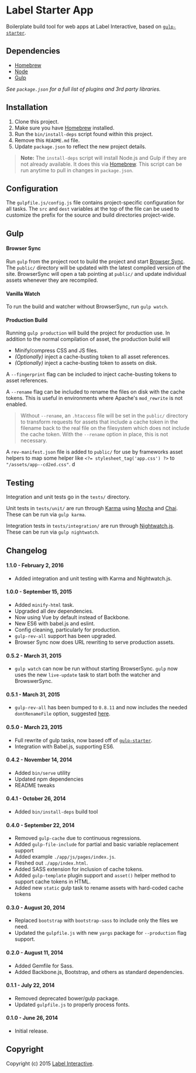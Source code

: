 # Label Starter App

Boilerplate build tool for web apps at Label Interactive, based on [`gulp-starter`](https://github.com/greypants/gulp-starter).

## Dependencies

 - [Homebrew](http://brew.sh)
 - [Node](http://nodejs.org/)
 - [Gulp](http://gulpjs.com/)

*See `package.json` for a full list of plugins and 3rd party libraries.*

## Installation

 1. Clone this project.
 2. Make sure you have [Homebrew](http://brew.sh/) installed.
 3. Run the `bin/install-deps` script found within this project.
 4. Remove this `README.md` file.
 5. Update `package.json` to reflect the new project details.

> **Note:** The `install-deps` script will install Node.js and Gulp if they are not already available. It does this via [Homebrew](http://brew.sh/). This script can be run anytime to pull in changes in `package.json`.

## Configuration

The `gulpfile.js/config.js` file contains project-specific configuration for all tasks. The `src` and `dest` variables at the top of the file can be used to customize the prefix for the source and build directories project-wide.

## Gulp

#### Browser Sync

Run `gulp`  from the project root to build the project and start [Browser Sync](http://www.browsersync.io/). The `public/` directory will be updated with the latest compiled version of the site. BrowserSync will open a tab pointing at `public/` and update individual assets whenever they are recompiled.

#### Vanilla Watch

To run the build and watcher without BrowserSync, run `gulp watch`.

#### Production Build

Running `gulp production` will build the project for production use.
In addition to the normal compilation of asset, the production build will

 - Minify/compress CSS and JS files.
 - *(Optionally)* inject a cache-busting token to all asset references.
 - *(Optionally)* inject a cache-busting token to assets on disk.

A `--fingerprint` flag can be included to inject cache-busting tokens to asset references.

A `--rename` flag can be included to rename the files on disk with the cache tokens. This is useful in environments where Apache's `mod_rewrite` is not enabled.

> Without `--rename`, an `.htaccess` file will be set in the `public/` directory to transform requests for assets that include a cache token in the filename back to the real file on the filesystem which does not include the cache token. With the `--rename` option in place, this is not necessary.

A `rev-manifest.json` file is added to `public/` for use by frameworks asset helpers to map some helper like `<?= stylesheet_tag('app.css') ?>` to `"/assets/app--cd2ed.css"`.
d
## Testing

Integration and unit tests go in the `tests/` directory.

Unit tests in `tests/unit/` are run through [Karma](https://github.com/karma-runner/karma) using [Mocha](https://mochajs.org/) and [Chai](http://chaijs.com/). These can be run via `gulp karma`.

Integration tests in `tests/integration/` are run through [Nightwatch.js](http://nightwatchjs.org/). These can be run via `gulp nightwatch`.

## Changelog

#### 1.1.0 - February 2, 2016

 - Added integration and unit testing with Karma and Nightwatch.js.

#### 1.0.0 - September 15, 2015

 - Added `minify-html` task.
 - Upgraded all dev dependencies.
 - Now using Vue by default instead of Backbone.
 - New ES6 with babel.js and eslint.
 - Config cleaning, particularly for production.
 - `gulp-rev-all` support has been upgraded.
 - Browser Sync now does URL rewriting to serve production assets.

#### 0.5.2 - March 31, 2015

 - `gulp watch` can now be run without starting BrowserSync. `gulp` now uses the new `live-update` task to start both the watcher and BrowswerSync.

#### 0.5.1 - March 31, 2015

 - `gulp-rev-all` has been bumped to `0.8.11` and now includes the needed `dontRenameFile` option, suggested [here](https://github.com/smysnk/gulp-rev-all/pull/75).

#### 0.5.0 - March 23, 2015

 - Full rewrite of gulp tasks, now based off of [`gulp-starter`](https://github.com/greypants/gulp-starter).
 - Integration with Babel.js, supporting ES6.

#### 0.4.2 - November 14, 2014

 - Added `bin/serve` utility
 - Updated npm dependencies
 - README tweaks

#### 0.4.1 - October 26, 2014

 - Added `bin/install-deps` build tool

#### 0.4.0 - September 22, 2014

 - Removed `gulp-cache` due to continuous regressions.
 - Added `gulp-file-include` for partial and basic variable replacement support
 - Added example `./app/js/pages/index.js`.
 - Fleshed out `./app/index.html`.
 - Added SASS extension for inclusion of cache tokens.
 - Added `gulp-template` plugin support and `asset()` helper method to support cache tokens in HTML.
 - Added new `static` gulp task to rename assets with hard-coded cache tokens

#### 0.3.0 - August 20, 2014

 - Replaced `bootstrap` with `bootstrap-sass` to include only the files we need.
 - Updated the `gulpfile.js` with new `yargs` package for `--production` flag support.

#### 0.2.0 - August 11, 2014

 - Added Gemfile for Sass.
 - Added Backbone.js, Bootstrap, and others as standard dependencies.

#### 0.1.1 - July 22, 2014

 - Removed deprecated bower/gulp package.
 - Updated `gulpfile.js` to properly process fonts.

#### 0.1.0 - June 26, 2014

 - Initial release.

## Copyright

Copyright (c) 2015 [Label Interactive](http://labelinteractive.com).
